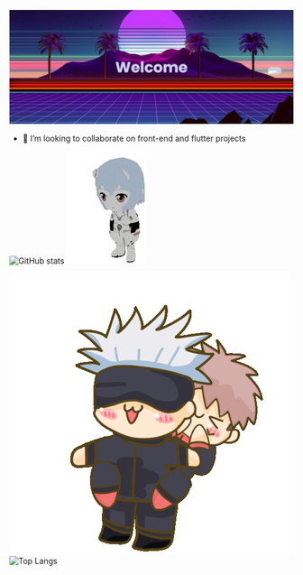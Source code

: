 
[![MasterHead](https://github.com/JoschaPMaliem/JoschaPMaliem/blob/main/banner.png)](https://github.com/JoschaPMaliem/)


- 👯 I’m looking to collaborate on front-end and flutter projects



![GitHub stats](https://github-readme-stats.vercel.app/api?username=JoschaPMaliem&show_icons=true&theme=cobalt) ![](https://github.com/JoschaPMaliem/JoschaPMaliem/blob/main/evangelion.gif)

![](https://github.com/JoschaPMaliem/JoschaPMaliem/blob/main/gojo-yuji-transparent-gojo.gif) ![Top Langs](https://github-readme-stats.vercel.app/api/top-langs/?username=JoschaPMaliem&layout=compact)



<!--
**JoschaPMaliem/JoschaPMaliem** is a ✨ _special_ ✨ repository because its `README.md` (this file) appears on your GitHub profile.

Here are some ideas to get you started:

- 🔭 I’m currently working on ...
- 🌱 I’m currently learning ...
- 👯 I’m looking to collaborate on ...
- 🤔 I’m looking for help with ...
- 💬 Ask me about ...
- 📫 How to reach me: ...
- 😄 Pronouns: ...
- ⚡ Fun fact: ...
-->
